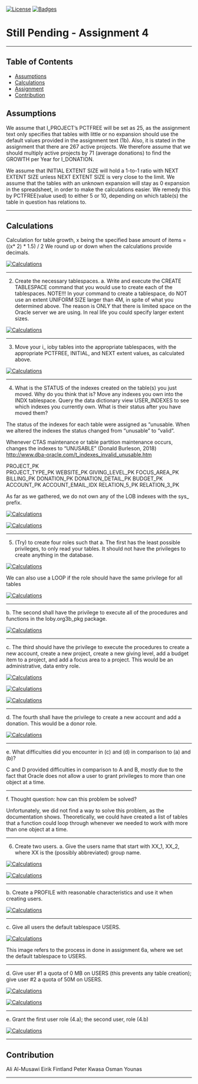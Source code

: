[![License](http://img.shields.io/:license-mit-blue.svg?style=flat-square)](http://badges.mit-license.org) [![Badges](http://img.shields.io/:badges-9/9-ff6799.svg?style=flat-square)](https://github.com/badges/badgerbadgerbadger)

# Still Pending - Assignment 4
---







## Table of Contents

- [Assumptions](#assumptions)
- [Calculations](#calculations)
- [Assignment](#assignment)
- [Contribution](#contribution)





## Assumptions

We assume that I_PROJECT’s PCTFREE will be set as 25, as the assignment text only specifies that tables with little or no expansion should use the default values provided in the assignment text (1b).
Also, it is stated in the assignment that there are 267 active projects. We therefore assume that we should multiply active projects by 71 (average donations)  to find the GROWTH per Year for I_DONATION.

We assume that  INITIAL EXTENT SIZE will hold a 1-to-1 ratio with NEXT EXTENT SIZE unless NEXT EXTENT SIZE is very close to the limit.
We assume that the tables with an unknown expansion will stay as 0 expansion in the spreadsheet, in order to make the calculations easier. We remedy this by PCTFREE(value used) to either 5 or 10, depending on which table(s) the table in question has relations to.

---




## Calculations
Calculation for table growth, x being the specified base amount of items = ((x* 2) * 1.5) / 2 We round up or down when the calculations provide decimals.

[![Calculations](https://i.imgur.com/ywKOD86.png)](http://i.imgur.com/ywKOD86)


---

2. Create the necessary tablespaces. a. Write and execute the CREATE TABLESPACE command that you would use to create each of the tablespaces. NOTE!!! In your command to create a tablespace, do NOT use an extent UNIFORM SIZE larger than 4M, in spite of what you determined above. The reason is ONLY that there is limited space on the Oracle server we are using. In real life you could specify larger extent sizes. 

[![Calculations](https://i.imgur.com/EnnWmhw.png)](http://i.imgur.com/EnnWmhw)

---







3. Move your i_ ioby tables into the appropriate tablespaces, with the appropriate PCTFREE, INITIAL, and NEXT extent values, as calculated above. 

[![Calculations](https://i.imgur.com/XwNegFP.png)](http://i.imgur.com/XwNegFP)

---




4. What is the STATUS of the indexes created on the table(s) you just moved. Why
do you think that is? Move any indexes you own into the INDX tablespace.
Query the data dictionary view USER_INDEXES to see which indexes you
currently own. What is their status after you have moved them?

The status of the indexes for each table were assigned as “unusable. When we altered the indexes the status changed from “unusable” to “valid”. 

Whenever CTAS maintenance or table partition maintenance occurs, changes the indexes to  “UNUSABLE” (Donald Burleson, 2018) 
http://www.dba-oracle.com/t_indexes_invalid_unusable.htm 

PROJECT_PK	
PROJECT_TYPE_PK
WEBSITE_PK
GIVING_LEVEL_PK
FOCUS_AREA_PK
BILLING_PK
DONATION_PK
DONATION_DETAIL_PK
BUDGET_PK
ACCOUNT_PK
ACCOUNT_EMAIL_IDX
RELATION_5_PK
RELATION_3_PK

As far as we gathered, we do not own any of the LOB indexes with the sys_ prefix.


[![Calculations](https://i.imgur.com/nZSJDin.png)](http://i.imgur.com/nZSJDin)

[![Calculations](https://i.imgur.com/ARCBQjr.png)](http://i.imgur.com/ARCBQjr)


---

5. (Try) to create four roles such that 
a.  The first has the least possible privileges, to only read your tables.  It should not have the privileges to create anything in the database.


[![Calculations](https://i.imgur.com/smpkEaA.png)](https://i.imgur.com/smpkEaA)


We can also use a LOOP if the role should have the same privilege for all tables

[![Calculations](https://i.imgur.com/qfEtq3h.png)](http://i.imgur.com/qfEtq3h)


---

b.  The second shall have the privilege to execute all of the procedures and functions in the Ioby.org3b_pkg package. 


[![Calculations](https://i.imgur.com/DXlEBOQ.png)](http://i.imgur.com/DXlEBOQ)


---





c.  The third should have the privilege to execute the procedures to create a new account, create a new project, create a new giving level, add a budget item to a project, and add a focus area to a project. This would be an administrative, data entry role. 


[![Calculations](https://i.imgur.com/DGQMtJR.png)](http://i.imgur.com/DGQMtJR)

[![Calculations](https://i.imgur.com/5VyqEmi.png)](http://i.imgur.com/5VyqEmi)

[![Calculations](https://i.imgur.com/IhUCTVa.png)](http://i.imgur.com/IhUCTVa)

---







d.  The fourth shall have the privilege to create a new account and add a donation.  This would be a donor role. 

[![Calculations](https://i.imgur.com/vm41yOn.png)](http://i.imgur.com/vm41yOn)

---

e.  What difficulties did you encounter in (c) and (d) in comparison to (a) and (b)?

C and D provided difficulties in comparison to A and B, mostly due to the fact that Oracle does not allow a user to grant privileges to more than one object at a time.

---

f.  Thought question: how can this problem be solved?  

Unfortunately, we did not find a way to solve this problem, as the documentation shows.
Theoretically, we could have created a list of tables that a function could loop through whenever we needed to work with more than one object at a time.

---



6. Create two users. 
a. Give the users name that start with XX_1, XX_2, where XX is the (possibly abbreviated) group name. 

[![Calculations](https://i.imgur.com/LWVgszF.png)](http://i.imgur.com/LWVgszF)

[![Calculations](https://i.imgur.com/UpYcvY8.png)](http://i.imgur.com/UpYcvY8)

---


b. Create a PROFILE with reasonable characteristics and use it when creating users. 

[![Calculations](https://i.imgur.com/Oqo9r3e.png)](http://i.imgur.com/Oqo9r3e)

---


c. Give all users the default tablespace USERS. 

[![Calculations](https://i.imgur.com/MPPjWGc.png)](http://i.imgur.com/MPPjWGc)

This image refers to the process in done in assignment 6a, where we set the default tablespace to USERS.

---




d. Give user #1 a quota of 0 MB on USERS (this prevents any table creation); give user #2 a quota of 50M on USERS. 

[![Calculations](https://i.imgur.com/Gegy64J.png)](http://i.imgur.com/Gegy64J)

[![Calculations](https://i.imgur.com/wT36SQ1.png)](http://i.imgur.com/wT36SQ1)


---




e. Grant the first user role (4.a); the second user, role (4.b) 

[![Calculations](https://i.imgur.com/vm41yOn.png)](http://i.imgur.com/vm41yOn)

---

## Contribution

Ali Al-Musawi 
Eirik Fintland 
Peter Kwasa 
Osman Younas

---



